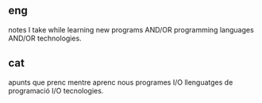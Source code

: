 ## eng
notes I take while learning new programs AND/OR programming languages AND/OR technologies.

## cat
apunts que prenc mentre aprenc nous programes I/O llenguatges de programació I/O tecnologies.
